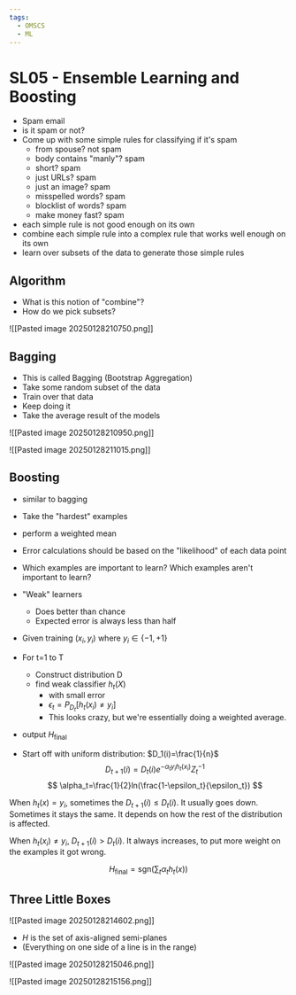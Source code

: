```yaml
---
tags:
  - OMSCS
  - ML
---
```

# SL05 - Ensemble Learning and Boosting

- Spam email
- is it spam or not?
- Come up with some simple rules for classifying if it's spam
	- from spouse? not spam
	- body contains "manly"? spam
	- short? spam
	- just URLs? spam
	- just an image? spam
	- misspelled words? spam
	- blocklist of words? spam
	- make money fast? spam
- each simple rule is not good enough on its own
- combine each simple rule into a complex rule that works well enough on its own
- learn over subsets of the data to generate those simple rules

## Algorithm
- What is this notion of "combine"?
- How do we pick subsets?

![[Pasted image 20250128210750.png]]

## Bagging
- This is called Bagging (Bootstrap Aggregation)
- Take some random subset of the data
- Train over that data
- Keep doing it
- Take the average result of the models

![[Pasted image 20250128210950.png]]

![[Pasted image 20250128211015.png]]

## Boosting
- similar to bagging
- Take the "hardest" examples
- perform a weighted mean
- Error calculations should be based on the "likelihood" of each data point
- Which examples are important to learn? Which examples aren't important to learn?
- "Weak" learners
	- Does better than chance
	- Expected error is always less than half
- Given training $(x_i, y_i)$ where $y_i \in \{-1, +1\}$
- For t=1 to T
	- Construct distribution D
	- find weak classifier $h_t(X)$
		- with small error
		- $\epsilon_t = P_{D_t}[h_t(x_i) \ne y_i]$
		- This looks crazy, but we're essentially doing a weighted average.
- output $H_{\text{final}}$

- Start off with uniform distribution: $D_1(i)=\frac{1}{n}$
$$
D_{t+1}(i)=D_t(i)e^{-\alpha_ty_ih_t(x_i)}Z_t^{-1}
$$
$$
\alpha_t=\frac{1}{2}ln(\frac{1-\epsilon_t}{\epsilon_t})
$$

When $h_t(x)=y_i$, sometimes the $D_{t+1}(i) \le D_t(i)$. It usually goes down. Sometimes it stays the same. It depends on how the rest of the distribution is affected.

When $h_t(x_i) \ne y_i$, $D_{t+1}(i) \gt D_t(i)$. It always increases, to put more weight on the examples it got wrong.

$$
H_{\text{final}}=\text{sgn}(\sum_t\alpha_th_t(x))
$$

## Three Little Boxes
![[Pasted image 20250128214602.png]]

- $H$ is the set of axis-aligned semi-planes
- (Everything on one side of a line is in the range)

![[Pasted image 20250128215046.png]]

![[Pasted image 20250128215156.png]]

